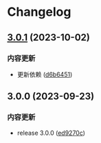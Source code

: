 # Changelog

## [3.0.1](https://github.com/Lycofuture/Yunzai-Bot/compare/v3.0.0...v3.0.1) (2023-10-02)


### 内容更新

* 更新依赖 ([d6b6451](https://github.com/Lycofuture/Yunzai-Bot/commit/d6b6451e36c91fcfe02a9e9c8fd9484ab6d291b8))

## 3.0.0 (2023-09-23)


### 内容更新

* release 3.0.0 ([ed9270c](https://github.com/Lycofuture/Yunzai-Bot/commit/ed9270c6f07b80dfb4cd8cb4955ad6cd9058bf39))
